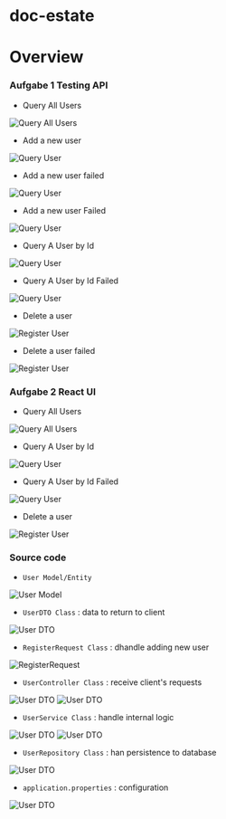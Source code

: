 # doc-estate
# Overview

### Aufgabe 1 Testing API

* Query All Users

![Query All Users](https://github.com/namphuong2217/doc-estate/blob/main/Documentation/1GetAllUsers.png)

* Add a new user 

![Query User](https://github.com/namphuong2217/doc-estate/blob/main/Documentation/2PostNewUserSuccess.png)


* Add a new user failed

![Query User](https://github.com/namphuong2217/doc-estate/blob/main/Documentation/2PostNewUserFail.png)

* Add a new user  Failed

![Query User](https://github.com/namphuong2217/doc-estate/blob/main/Documentation/3PostNewUserFail.png)


* Query A User by Id 

![Query User](https://github.com/namphuong2217/doc-estate/blob/main/Documentation/4GetUserSuccess.png)


* Query A User by Id Failed

![Query User](https://github.com/namphuong2217/doc-estate/blob/main/Documentation/5GetUserFail.png)


* Delete a user 

![Register User](https://github.com/namphuong2217/doc-estate/blob/main/Documentation/6DeleteUserSuccess.png)


* Delete a user failed

![Register User](https://github.com/namphuong2217/doc-estate/blob/main/Documentation/5GetUserFail.png)



### Aufgabe 2 React UI

* Query All Users

![Query All Users](https://github.com/namphuong2217/doc-estate/blob/main/Documentation/8ReactGetAllUsers.png)



* Query A User by Id 

![Query User](https://github.com/namphuong2217/doc-estate/blob/main/Documentation/9ReactGetUserSuccess.png)


* Query A User by Id Failed

![Query User](https://github.com/namphuong2217/doc-estate/blob/main/Documentation/9ReactGetUserFail.png)

* Delete a user 

![Register User](https://github.com/namphuong2217/doc-estate/blob/main/Documentation/10ReactDeleteUser.png)



### Source code

* ``User Model/Entity`` 

![User Model](https://github.com/namphuong2217/doc-estate/blob/main/Documentation/UserClass.png)

* ``UserDTO Class`` : data to return to client

![User DTO](https://github.com/namphuong2217/doc-estate/blob/main/Documentation/UserDTOClass.png)

* ``RegisterRequest Class`` : dhandle adding new user

![RegisterRequest](https://github.com/namphuong2217/doc-estate/blob/main/Documentation/RegisterRequestClass.png)

* ``UserController Class`` : receive client's requests

![User DTO](https://github.com/namphuong2217/doc-estate/blob/main/Documentation/UserControllerClass1.png)
![User DTO](https://github.com/namphuong2217/doc-estate/blob/main/Documentation/UserControllerClass2.png)

* ``UserService Class`` : handle internal logic

![User DTO](https://github.com/namphuong2217/doc-estate/blob/main/Documentation/UserServiceClass1.png)
![User DTO](https://github.com/namphuong2217/doc-estate/blob/main/Documentation/UserServiceClass2.png)

* ``UserRepository Class`` : han persistence to database

![User DTO](https://github.com/namphuong2217/doc-estate/blob/main/Documentation/UserRepositoryClass.png)

* ``application.properties`` : configuration

![User DTO](https://github.com/namphuong2217/doc-estate/blob/main/Documentation/ApplicationProperties.png)




